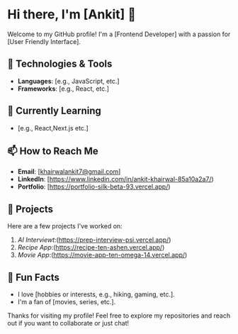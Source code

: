 # Hi there, I'm [Ankit] 👋

Welcome to my GitHub profile! I'm a [Frontend Developer] with a passion for [User Friendly Interface].

## 🔧 Technologies & Tools

- **Languages**: [e.g., JavaScript, etc.]
- **Frameworks**: [e.g., React, etc.]

## 🌱 Currently Learning

- [e.g., React,Next.js etc.]

## 📫 How to Reach Me

- **Email**: [khairwalankit7@gmail.com]
- **LinkedIn**: [https://www.linkedin.com/in/ankit-khairwal-85a10a2a7/)
- **Portfolio**: [https://portfolio-silk-beta-93.vercel.app/)

## 🚀 Projects

Here are a few projects I've worked on:

1. *AI Interviewt*:(https://prep-interview-psi.vercel.app/)
2. *Recipe App*:(https://recipe-ten-ashen.vercel.app/)
3. *Movie App*:(https://movie-app-ten-omega-14.vercel.app/)

## 🎉 Fun Facts

- I love [hobbies or interests, e.g., hiking, gaming, etc.].
- I'm a fan of [movies, series, etc.].

Thanks for visiting my profile! Feel free to explore my repositories and reach out if you want to collaborate or just chat!
